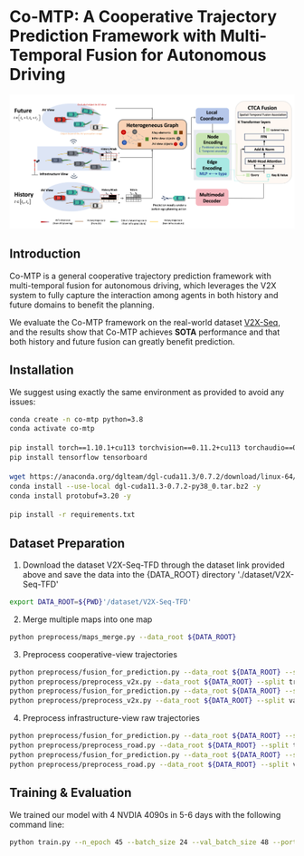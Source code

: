 # Co-MTP: A Cooperative Trajectory Prediction Framework with Multi-Temporal Fusion for Autonomous Driving
![The overall architecture of Co-MTP.](static/images/overview.jpg)

## Introduction
Co-MTP is a general cooperative trajectory prediction framework with multi-temporal fusion for autonomous driving, which leverages the V2X system to fully capture the interaction among agents in both history and future domains to benefit the planning.

We evaluate the Co-MTP framework on the real-world dataset [V2X-Seq](https://github.com/AIR-THU/DAIR-V2X-Seq), and the results show that Co-MTP achieves **SOTA** performance and that both history and future fusion can greatly benefit prediction.

## Installation
We suggest using exactly the same environment as provided to avoid any issues:

```bash
conda create -n co-mtp python=3.8
conda activate co-mtp

pip install torch==1.10.1+cu113 torchvision==0.11.2+cu113 torchaudio==0.10.1 -f https://download.pytorch.org/whl/cu113/torch_stable.html
pip install tensorflow tensorboard

wget https://anaconda.org/dglteam/dgl-cuda11.3/0.7.2/download/linux-64/dgl-cuda11.3-0.7.2-py38_0.tar.bz2
conda install --use-local dgl-cuda11.3-0.7.2-py38_0.tar.bz2 -y
conda install protobuf=3.20 -y

pip install -r requirements.txt
```

## Dataset Preparation
1. Download the dataset V2X-Seq-TFD through the dataset link provided above and save the data into the {DATA_ROOT} directory './dataset/V2X-Seq-TFD'
```bash
export DATA_ROOT=${PWD}'/dataset/V2X-Seq-TFD'
```

2. Merge multiple maps into one map
```bash
python preprocess/maps_merge.py --data_root ${DATA_ROOT}
```

3. Preprocess cooperative-view trajectories
```bash
python preprocess/fusion_for_prediction.py --data_root ${DATA_ROOT} --split train
python preprocess/preprocess_v2x.py --data_root ${DATA_ROOT} --split train
python preprocess/fusion_for_prediction.py --data_root ${DATA_ROOT} --split val
python preprocess/preprocess_v2x.py --data_root ${DATA_ROOT} --split val
```
4. Preprocess infrastructure-view raw trajectories
```bash
python preprocess/fusion_for_prediction.py --data_root ${DATA_ROOT} --split train
python preprocess/preprocess_road.py --data_root ${DATA_ROOT} --split train
python preprocess/fusion_for_prediction.py --data_root ${DATA_ROOT} --split val
python preprocess/preprocess_road.py --data_root ${DATA_ROOT} --split val
```

## Training & Evaluation
We trained our model with 4 NVDIA 4090s in 5-6 days with the following command line:
```bash
python train.py --n_epoch 45 --batch_size 24 --val_batch_size 48 --port 49196 --use_planning True --v2x_prediction True --use_road_obs True --use_other_fut True --road_prediction False --name co-mtp 
```









